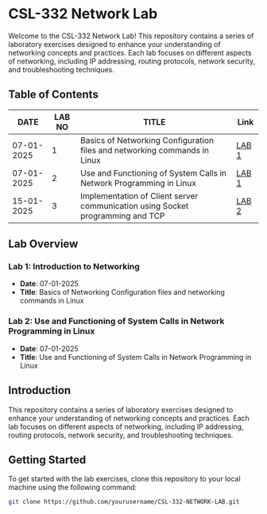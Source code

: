 # CSL-332 Network Lab

Welcome to the CSL-332 Network Lab! This repository contains a series of laboratory exercises designed to enhance your understanding of networking concepts and practices. Each lab focuses on different aspects of networking, including IP addressing, routing protocols, network security, and troubleshooting techniques.

## Table of Contents
| DATE       | LAB NO | TITLE                                                                          | Link          |
|------------|--------|--------------------------------------------------------------------------------|---------------|
| 07-01-2025 | 1      | Basics of Networking Configuration files and networking commands in Linux      | [LAB 1](https://github.com/Viwvwek/-CSL-332-NETWORK-LAB/tree/main/LAB%201)     |
| 07-01-2025 | 2      | Use and Functioning of System Calls in Network Programming in Linux            | [LAB 1](https://github.com/Viwvwek/-CSL-332-NETWORK-LAB/tree/main/LAB%201/CODES/Exp2/System_calls)     |
| 15-01-2025 | 3      | Implementation of Client server communication using Socket programming and TCP| [LAB 2](https://github.com/Viwvwek/-CSL-332-NETWORK-LAB/tree/main/LAB%202)     |


## Lab Overview

### Lab 1: Introduction to Networking
- **Date**: 07-01-2025
- **Title**: Basics of Networking Configuration files and networking commands in Linux

### Lab 2: Use and Functioning of System Calls in Network Programming in Linux
- **Date**: 07-01-2025
- **Title**: Use and Functioning of System Calls in Network Programming in Linux

## Introduction

This repository contains a series of laboratory exercises designed to enhance your understanding of networking concepts and practices. Each lab focuses on different aspects of networking, including IP addressing, routing protocols, network security, and troubleshooting techniques.

## Getting Started

To get started with the lab exercises, clone this repository to your local machine using the following command:

```bash
git clone https://github.com/yourusername/CSL-332-NETWORK-LAB.git
